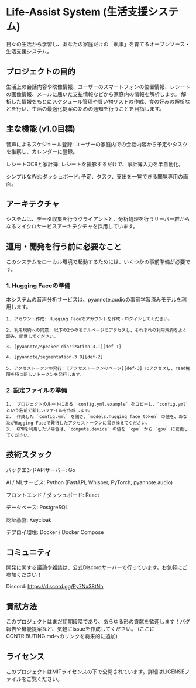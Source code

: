# Life-Assist System (生活支援システム)
日々の生活から学習し、あなたの家庭だけの「執事」を育てるオープンソース・生活支援システム。

## プロジェクトの目的
生活上の会話内容や映像情報、ユーザーのスマートフォンの位置情報、レシートの画像情報、メールに届いた支払情報などから家庭内の情報を解析します。
解析した情報をもとにスケジュール管理や買い物リストの作成、食の好みの解析などを行い、生活の最適化提案のための通知を行うことを目指します。

## 主な機能 (v1.0目標)
音声によるスケジュール登録: ユーザーの家庭内での会話内容から予定やタスクを推察し、カレンダーに登録。


レシートOCRと家計簿: レシートを撮影するだけで、家計簿入力を半自動化。

シンプルなWebダッシュボード: 予定、タスク、支出を一覧できる閲覧専用の画面。

## アーキテクチャ
システムは、データ収集を行うクライアントと、分析処理を行うサーバー群からなるマイクロサービスアーキテクチャを採用しています。

## 運用・開発を行う前に必要なこと
このシステムをローカル環境で起動するためには、いくつかの事前準備が必要です。

### 1. Hugging Faceの準備
本システムの音声分析サービスは、pyannote.audioの事前学習済みモデルを利用します。

    1. アカウント作成: Hugging Faceでアカウントを作成・ログインしてください。

    2. 利用規約への同意: 以下の2つのモデルページにアクセスし、それぞれの利用規約をよく読み、同意してください。

    3. [pyannote/speaker-diarization-3.1][def-1]

    4. [pyannote/segmentation-3.0][def-2]

    5. アクセストークンの発行: [アクセストークンのページ][def-3] にアクセスし、read権限を持つ新しいトークンを発行します。

### 2. 設定ファイルの準備
    1.  プロジェクトのルートにある `config.yml.example` をコピーし、`config.yml` という名前で新しいファイルを作成します。
    2.  作成した `config.yml` を開き、`models.hugging_face_token` の値を、あなたがHugging Faceで発行したアクセストークンに書き換えてください。
    3.  GPUを利用したい場合は、`compute.device` の値を `cpu` から `gpu` に変更してください。


## 技術スタック
バックエンドAPIサーバー: Go

AI / MLサービス: Python (FastAPI, Whisper, PyTorch, pyannote.audio)

フロントエンド / ダッシュボード: React

データベース: PostgreSQL

認証基盤: Keycloak

デプロイ環境: Docker / Docker Compose

## コミュニティ
開発に関する議論や雑談は、公式Discordサーバーで行っています。お気軽にご参加ください！

Discord: https://discord.gg/Py7Nx38tNh

## 貢献方法
このプロジェクトはまだ初期段階であり、あらゆる形の貢献を歓迎します！バグ報告や機能提案など、気軽にIssueを作成してください。
(ここにCONTRIBUTING.mdへのリンクを将来的に追加)

## ライセンス
このプロジェクトはMITライセンスの下で公開されています。詳細はLICENSEファイルをご覧ください。

[def-2]: https://huggingface.co/pyannote/speaker-diarization-3.0
[def-1]: https://huggingface.co/pyannote/speaker-diarization-3.1
[def-3]: https://huggingface.co/settings/tokens